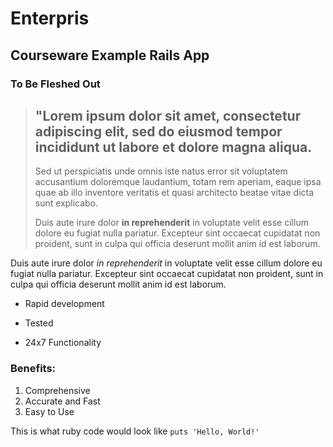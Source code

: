 Enterpris
=========

Courseware Example Rails App
----------------------------

### To Be Fleshed Out

> ## "Lorem ipsum dolor sit amet, consectetur adipiscing elit, sed do eiusmod tempor incididunt ut labore et dolore magna aliqua.
>
> Sed ut perspiciatis unde omnis iste natus error sit voluptatem accusantium doloremque laudantium, totam rem aperiam, eaque ipsa quae ab illo inventore veritatis et quasi architecto beatae vitae dicta sunt explicabo. 
>
> Duis aute irure dolor **in reprehenderit** in voluptate velit esse cillum dolore eu fugiat nulla pariatur. Excepteur sint occaecat cupidatat non proident, sunt in culpa qui officia deserunt mollit anim id est laborum.

Duis aute irure dolor *in reprehenderit* in voluptate velit esse cillum dolore eu fugiat nulla pariatur. Excepteur sint occaecat cupidatat non proident, sunt in culpa qui officia deserunt mollit anim id est laborum.

* Rapid development
+ Tested
- 24x7 Functionality

### Benefits:
1. Comprehensive 
2. Accurate and Fast
3. Easy to Use

This is what ruby code would look like `puts 'Hello, World!'`

